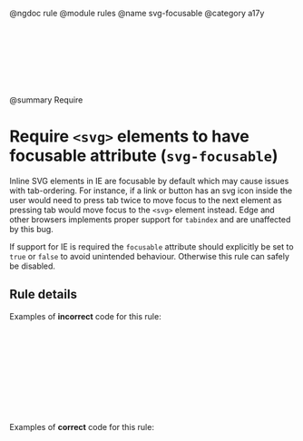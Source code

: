 @ngdoc rule
@module rules
@name svg-focusable
@category a17y
@summary Require <svg> to have focusable attribute
@description

# Require `<svg>` elements to have focusable attribute (`svg-focusable`)

Inline SVG elements in IE are focusable by default which may cause issues with tab-ordering.
For instance, if a link or button has an svg icon inside the user would need to press tab twice to move focus to the next element as pressing tab would move focus to the `<svg>` element instead.
Edge and other browsers implements proper support for `tabindex` and are unaffected by this bug.

If support for IE is required the `focusable` attribute should explicitly be set to `true` or `false` to avoid unintended behaviour.
Otherwise this rule can safely be disabled.

## Rule details

Examples of **incorrect** code for this rule:

<validate name="incorrect" rules="svg-focusable">
	<a href="#">
		<svg></svg>
	</a>
</validate>

Examples of **correct** code for this rule:

<validate name="correct" rules="svg-focusable">
	<a href="#">
		<svg focusable="false"></svg>
	</a>
</validate>
